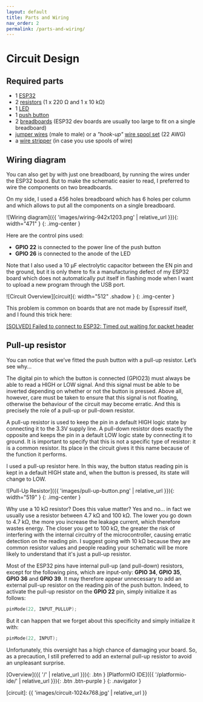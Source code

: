 ```yaml
---
layout: default
title: Parts and Wiring
nav_order: 2
permalink: /parts-and-wiring/
---
```


# Circuit Design

## Required parts

- 1 [ESP32][parts-esp32]
- 2 [resistors][parts-res] (1 x 220 Ω and 1 x 10 kΩ)
- 1 [LED][parts-led]
- 1 [push button][parts-btn]
- 2 [breadboards][parts-bb] (ESP32 dev boards are usually too large to fit on a single breadboard)
- [jumper wires][parts-wire1] (male to male) or a *"hook-up"* [wire spool set][parts-wire2] (22 AWG)
- a [wire stripper][parts-strip] (in case you use spools of wire)

## Wiring diagram

You can also get by with just one breadboard, by running the wires under the ESP32 board. But to make the schematic easier to read, I preferred to wire the components on two breadboards.

On my side, I used a 456 holes breadboard which has 6 holes per column and which allows to put all the components on a single breadboard.

![Wiring diagram]({{ 'images/wiring-942x1203.png' | relative_url }}){: width="471" }
{: .img-center }

Here are the control pins used:

- **GPIO 22** is connected to the power line of the push button
- **GPIO 26** is connected to the anode of the LED

Note that I also used a 10 µF electrolytic capacitor between the EN pin and the ground, but it is only there to fix a manufacturing defect of my ESP32 board which does not automatically put itself in flashing mode when I want to upload a new program through the USB port.

![Circuit Overview][circuit]{: width="512" .shadow }
{: .img-center }

This problem is common on boards that are not made by Espressif itself, and I found this trick here:

[\[SOLVED\] Failed to connect to ESP32: Timed out waiting for packet header][timeout]

## Pull-up resistor

You can notice that we’ve fitted the push button with a pull-up resistor. Let’s see why...

The digital pin to which the button is connected (GPIO23) must always be able to read a HIGH or LOW signal. And this signal must be able to be inverted depending on whether or not the button is pressed. Above all, however, care must be taken to ensure that this signal is not floating, otherwise the behaviour of the circuit may become erratic. And this is precisely the role of a pull-up or pull-down resistor.

A pull-up resistor is used to keep the pin in a default HIGH logic state by connecting it to the 3.3V supply line. A pull-down resistor does exactly the opposite and keeps the pin in a default LOW logic state by connecting it to ground. It is important to specify that this is not a specific type of resistor: it is a common resistor. Its place in the circuit gives it this name because of the function it performs.

I used a pull-up resistor here. In this way, the button status reading pin is kept in a default HIGH state and, when the button is pressed, its state will change to LOW.

![Pull-Up Resistor]({{ 'images/pull-up-button.png' | relative_url }}){: width="519" }
{: .img-center }

Why use a 10 kΩ resistor? Does this value matter? Yes and no... in fact we usually use a resistor between 4.7 kΩ and 100 kΩ. The lower you go down to 4.7 kΩ, the more you increase the leakage current, which therefore wastes energy. The closer you get to 100 kΩ, the greater the risk of interfering with the internal circuitry of the microcontroller, causing erratic detection on the reading pin. I suggest going with 10 kΩ because they are common resistor values and people reading your schematic will be more likely to understand that it's just a pull-up resistor.

Most of the ESP32 pins have internal pull-up (and pull-down) resistors, except for the following pins, which are input-only: **GPIO 34**, **GPIO 35**, **GPIO 36** and **GPIO 39**. It may therefore appear unnecessary to add an external pull-up resistor on the reading pin of the push button. Indeed, to activate the pull-up resistor on the **GPIO 22** pin, simply initialize it as follows:

```cpp
pinMode(22, INPUT_PULLUP);
```

But it can happen that we forget about this specificity and simply initialize it with:

```cpp
pinMode(22, INPUT);
```

Unfortunately, this oversight has a high chance of damaging your board. So, as a precaution, I still preferred to add an external pull-up resistor to avoid an unpleasant surprise.


[Overview]({{ '/' | relative_url }}){: .btn }
[PlatformIO IDE]({{ '/platformio-ide/' | relative_url }}){: .btn .btn-purple }
{: .navigator }



[circuit]:     {{ 'images/circuit-1024x768.jpg' | relative_url }}

[parts-esp32]: https://makeradvisor.com/tools/esp32-dev-board-wi-fi-bluetooth/
[parts-res]:   https://makeradvisor.com/tools/resistors-kits/
[parts-led]:   https://makeradvisor.com/tools/3mm-5mm-leds-kit-storage-box/
[parts-btn]:   https://makeradvisor.com/tools/pushbuttons-kit/
[parts-bb]:    https://makeradvisor.com/tools/mb-102-solderless-breadboard-830-points/
[parts-wire1]: https://makeradvisor.com/tools/jumper-wires-kit-120-pieces/
[parts-wire2]: https://thepihut.com/products/prototyping-wire-spool-set
[parts-strip]: https://makeradvisor.com/best-self-adjusting-wire-stripper/
[timeout]:     https://randomnerdtutorials.com/solved-failed-to-connect-to-esp32-timed-out-waiting-for-packet-header/